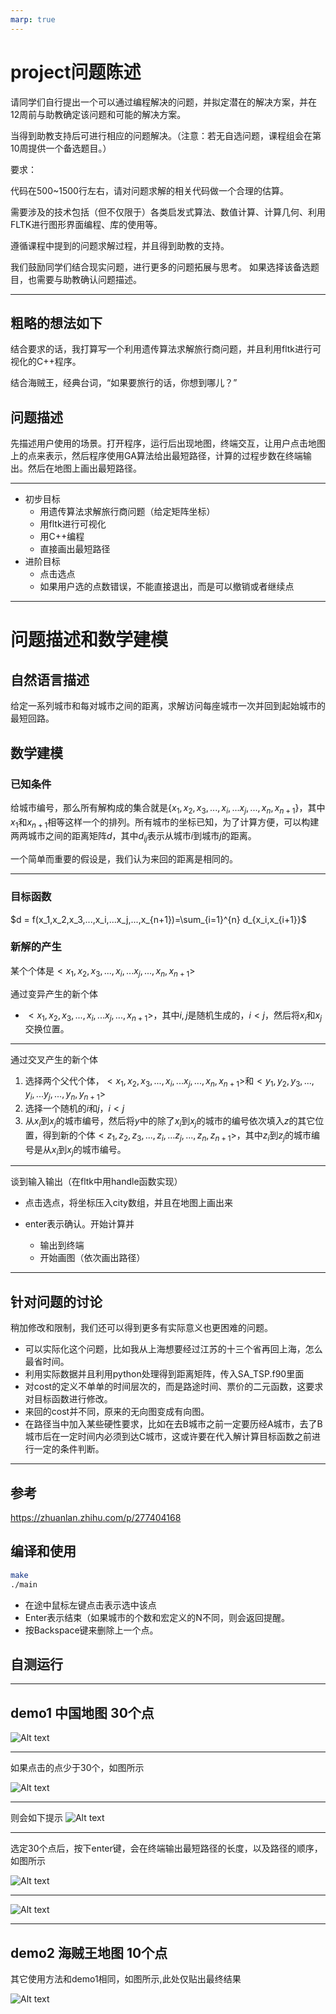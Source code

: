 ```yaml
---
marp: true
---
```


# project问题陈述
请同学们自行提出一个可以通过编程解决的问题，并拟定潜在的解决方案，并在12周前与助教确定该问题和可能的解决方案。

当得到助教支持后可进行相应的问题解决。（注意：若无自选问题，课程组会在第10周提供一个备选题目。）

要求：

代码在500~1500行左右，请对问题求解的相关代码做一个合理的估算。

需要涉及的技术包括（但不仅限于）各类启发式算法、数值计算、计算几何、利用FLTK进行图形界面编程、库的使用等。

遵循课程中提到的问题求解过程，并且得到助教的支持。



我们鼓励同学们结合现实问题，进行更多的问题拓展与思考。
如果选择该备选题目，也需要与助教确认问题描述。

---

## 粗略的想法如下

结合要求的话，我打算写一个利用遗传算法求解旅行商问题，并且利用fltk进行可视化的C++程序。

结合海贼王，经典台词，“如果要旅行的话，你想到哪儿？”

## 问题描述

先描述用户使用的场景。打开程序，运行后出现地图，终端交互，让用户点击地图上的点来表示，然后程序使用GA算法给出最短路径，计算的过程步数在终端输出。然后在地图上画出最短路径。

---

- 初步目标
    - 用遗传算法求解旅行商问题（给定矩阵坐标）
    - 用fltk进行可视化
    - 用C++编程
    - 直接画出最短路径
- 进阶目标
    - 点击选点
    - 如果用户选的点数错误，不能直接退出，而是可以撤销或者继续点



---
# 问题描述和数学建模
## 自然语言描述
给定一系列城市和每对城市之间的距离，求解访问每座城市一次并回到起始城市的最短回路。

## 数学建模
### 已知条件

给城市编号，那么所有解构成的集合就是$\{x_1,x_2,x_3,...,x_i,...x_j,...,x_{n},x_{n+1} \}$，其中$x_1$和$x_{n+1}$相等这样一个的排列。所有城市的坐标已知，为了计算方便，可以构建两两城市之间的距离矩阵$d$，其中$d_{ij}$表示从城市$i$到城市$j$的距离。

一个简单而重要的假设是，我们认为来回的距离是相同的。

---
### 目标函数
$d = f(x_1,x_2,x_3,...,x_i,...x_j,...,x_{n+1})=\sum_{i=1}^{n} d_{x_i,x_{i+1}}$
### 新解的产生

某个个体是$<x_1,x_2,x_3,...,x_i,...x_j,...,x_{n},x_{n+1}>$



通过变异产生的新个体
-    $<x_1,x_2,x_3,...,x_i,...x_j,...,x_{n+1}>$，其中$i,j$是随机生成的，$i<j$，然后将$x_i$和$x_j$交换位置。

--- 

通过交叉产生的新个体
1. 选择两个父代个体，$<x_1,x_2,x_3,...,x_i,...x_j,...,x_{n},x_{n+1}>$和$<y_1,y_2,y_3,...,y_i,...y_j,...,y_{n},y_{n+1}>$
2. 选择一个随机的$i$和$j$，$i<j$
 3. 从$x_i$到$x_j$的城市编号，然后将$y$中的除了$x_i$到$x_j$的城市的编号依次填入$z$的其它位置，得到新的个体$<z_1,z_2,z_3,...,z_i,...z_j,...,z_{n},z_{n+1}>$，其中$z_i$到$z_j$的城市编号是从$x_i$到$x_j$的城市编号。


---
谈到输入输出（在fltk中用handle函数实现）

- 点击选点，将坐标压入city数组，并且在地图上画出来

- enter表示确认。开始计算并
    - 输出到终端
    - 开始画图（依次画出路径）







---

## 针对问题的讨论
稍加修改和限制，我们还可以得到更多有实际意义也更困难的问题。
- 可以实际化这个问题，比如我从上海想要经过江苏的十三个省再回上海，怎么最省时间。
- 利用实际数据并且利用python处理得到距离矩阵，传入SA_TSP.f90里面
- 对cost的定义不单单的时间层次的，而是路途时间、票价的二元函数，这要求对目标函数进行修改。
- 来回的cost并不同，原来的无向图变成有向图。
- 在路径当中加入某些硬性要求，比如在去B城市之前一定要历经A城市，去了B城市后在一定时间内必须到达C城市，这或许要在代入解计算目标函数之前进行一定的条件判断。



---

## 参考

https://zhuanlan.zhihu.com/p/277404168

## 编译和使用
```bash
make
./main
```

- 在途中鼠标左键点击表示选中该点
- Enter表示结束（如果城市的个数和宏定义的N不同，则会返回提醒。
- 按Backspace键来删除上一个点。
## 自测运行
---

## demo1 中国地图  30个点
<!-- 图片指定宽度，然后保持长宽比不变 -->
![Alt text](image.png)




---
如果点击的点少于30个，如图所示 


![Alt text](image-1.png)

---
则会如下提示
![Alt text](image-2.png)

---
选定30个点后，按下enter键，会在终端输出最短路径的长度，以及路径的顺序，如图所示

![Alt text](image-3.png)

---
![Alt text](image-4.png)

---
## demo2 海贼王地图 10个点

其它使用方法和demo1相同，如图所示,此处仅贴出最终结果

![Alt text](image-5.png)



